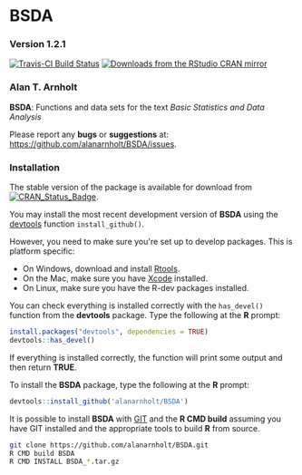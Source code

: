 
BSDA
========

### Version 1.2.1


[![Travis-CI Build Status](https://travis-ci.org/alanarnholt/BSDA.svg?branch=master)](https://travis-ci.org/alanarnholt/BSDA)
[![Downloads from the RStudio CRAN mirror](http://cranlogs.r-pkg.org/badges/BSDA)](https://CRAN.R-project.org/package=BSDA)


### Alan T. Arnholt

**BSDA**: Functions and data sets for the text *Basic Statistics and Data Analysis*

Please report any **bugs** or **suggestions** at:
<https://github.com/alanarnholt/BSDA/issues>.

### Installation

The stable version of the package is available for download from [![CRAN_Status_Badge](http://www.r-pkg.org/badges/version/BSDA)](https://cran.r-project.org/package=BSDA).

You may install the most recent development version of **BSDA** using the [devtools](https://github.com/hadley/devtools) function `install_github()`.

However, you need to make sure you're set up to develop packages. This is platform specific:

* On Windows, download and install [Rtools](https://cran.r-project.org/bin/windows/Rtools/).
* On the Mac, make sure you have [Xcode](https://developer.apple.com/xcode/) installed.
* On Linux, make sure you have the R-dev packages installed.

You can check everything is installed correctly with the `has_devel()` function from the **devtools** package. Type the following at 
the **R** prompt:


```r
install.packages("devtools", dependencies = TRUE)    
devtools::has_devel()
```

If everything is installed correctly, the function will print some output and then return **TRUE**.

To install the **BSDA** package, type the following at the **R** prompt:


```r
devtools::install_github('alanarnholt/BSDA')
```
    
It is possible to install **BSDA** with [GIT](http://git-scm.com/) and the **R CMD build** assuming you have GIT installed and the appropriate tools to build **R** from source.

```bash
git clone https://github.com/alanarnholt/BSDA.git
R CMD build BSDA
R CMD INSTALL BSDA_*.tar.gz
```


